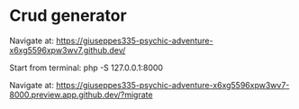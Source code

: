 # Crud generator

Navigate at: https://giuseppes335-psychic-adventure-x6xg5596xpw3wv7.github.dev/

Start from terminal: php -S 127.0.0.1:8000 

Navigate at: https://giuseppes335-psychic-adventure-x6xg5596xpw3wv7-8000.preview.app.github.dev/?migrate


